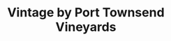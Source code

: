 ---
title: "Vintage by Port Townsend Vineyards"
url: /port-townsend/vintage-by-port-townsend-vineyards/
shop: wine
---